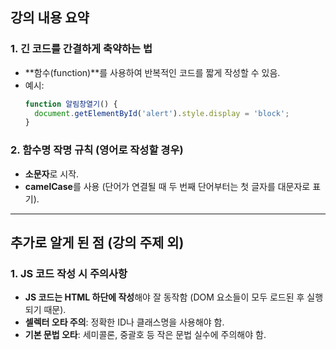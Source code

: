 ## 강의 내용 요약

### 1. 긴 코드를 간결하게 축약하는 법
- **함수(function)**를 사용하여 반복적인 코드를 짧게 작성할 수 있음.
- 예시:
  ```javascript
  function 알림창열기() { 
    document.getElementById('alert').style.display = 'block';
  }
  ```

### 2. 함수명 작명 규칙 (영어로 작성할 경우)
- **소문자**로 시작.
- **camelCase**를 사용 (단어가 연결될 때 두 번째 단어부터는 첫 글자를 대문자로 표기).

---

## 추가로 알게 된 점 (강의 주제 외)

### 1. JS 코드 작성 시 주의사항
- **JS 코드는 HTML 하단에 작성**해야 잘 동작함 (DOM 요소들이 모두 로드된 후 실행되기 때문).
- **셀렉터 오타 주의**: 정확한 ID나 클래스명을 사용해야 함.
- **기본 문법 오타**: 세미콜론, 중괄호 등 작은 문법 실수에 주의해야 함.
